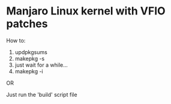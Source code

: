 # Manjaro Linux kernel with VFIO patches

How to:

1) updpkgsums
2) makepkg -s
3) just wait for a while...
4) makepkg -i

OR

Just run the 'build' script file
